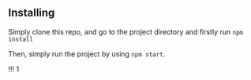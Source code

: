 
## Installing

Simply clone this repo, and go to the project directory and firstly run `npm install`

Then, simply run the project by using `npm start`.

!!!
1
